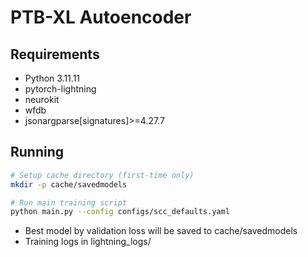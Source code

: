# PTB-XL Autoencoder

## Requirements
- Python 3.11.11
- pytorch-lightning
- neurokit
- wfdb
- jsonargparse[signatures]>=4.27.7

## Running

```bash
# Setup cache directory (first-time only)
mkdir -p cache/savedmodels

# Run main training script
python main.py --config configs/scc_defaults.yaml
```

- Best model by validation loss will be saved to cache/savedmodels
- Training logs in lightning_logs/